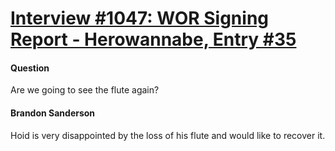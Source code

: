 # [Interview #1047: WOR Signing Report - Herowannabe, Entry #35](https://www.theoryland.com/intvmain.php?i=1047#35)

#### Question

Are we going to see the flute again?

#### Brandon Sanderson

Hoid is very disappointed by the loss of his flute and would like to recover it.


